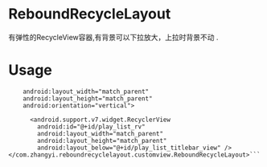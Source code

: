 # ReboundRecycleLayout
有弹性的RecycleView容器,有背景可以下拉放大，上拉时背景不动 .
# Usage
  
```<com.zhangyi.reboundrecyclelayout.customview.ReboundRecycleLayout xmlns:android="http://schemas.android.com/apk/res/android"  
    android:layout_width="match_parent"  
    android:layout_height="match_parent"  
    android:orientation="vertical">       
      
      <android.support.v7.widget.RecyclerView  
        android:id="@+id/play_list_rv"  
        android:layout_width="match_parent"  
        android:layout_height="match_parent"  
        android:layout_below="@+id/play_list_titlebar_view" />    
</com.zhangyi.reboundrecyclelayout.customview.ReboundRecycleLayout>```



